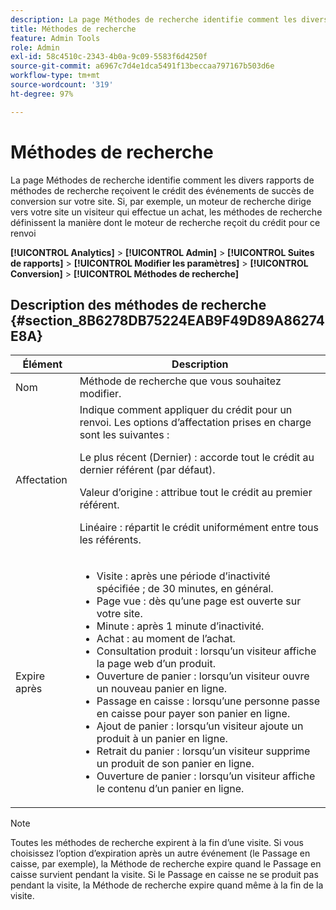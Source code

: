 ```yaml
---
description: La page Méthodes de recherche identifie comment les divers rapports de méthodes de recherche reçoivent le crédit des événements de succès de conversion sur votre site. Si, par exemple, un moteur de recherche dirige vers votre site un visiteur qui effectue un achat, les méthodes de recherche définissent la manière dont le moteur de recherche reçoit du crédit pour ce renvoi
title: Méthodes de recherche
feature: Admin Tools
role: Admin
exl-id: 58c4510c-2343-4b0a-9c09-5583f6d4250f
source-git-commit: a6967c7d4e1dca5491f13beccaa797167b503d6e
workflow-type: tm+mt
source-wordcount: '319'
ht-degree: 97%

---
```


# Méthodes de recherche

La page Méthodes de recherche identifie comment les divers rapports de méthodes de recherche reçoivent le crédit des événements de succès de conversion sur votre site. Si, par exemple, un moteur de recherche dirige vers votre site un visiteur qui effectue un achat, les méthodes de recherche définissent la manière dont le moteur de recherche reçoit du crédit pour ce renvoi

**[!UICONTROL Analytics]** > **[!UICONTROL Admin]** > **[!UICONTROL Suites de rapports]** > **[!UICONTROL Modifier les paramètres]** > **[!UICONTROL Conversion]** > **[!UICONTROL Méthodes de recherche]**

## Description des méthodes de recherche {#section_8B6278DB75224EAB9F49D89A86274E8A}

<table id="table_8ABC1C9BD63F419082E4C4C69E401526"> 
 <thead> 
  <tr> 
   <th colname="col1" class="entry"> Élément </th> 
   <th colname="col2" class="entry"> Description </th> 
  </tr> 
 </thead>
 <tbody> 
  <tr> 
   <td colname="col1"> Nom </td> 
   <td colname="col2"> Méthode de recherche que vous souhaitez modifier. </td> 
  </tr> 
  <tr> 
   <td colname="col1"> Affectation </td> 
   <td colname="col2"> Indique comment appliquer du crédit pour un renvoi. Les options d’affectation prises en charge sont les suivantes : <p> <span class="uicontrol"> Le plus récent (Dernier) :</span> accorde tout le crédit au dernier référent (par défaut). </p> <p> <span class="uicontrol"> Valeur d’origine :</span> attribue tout le crédit au premier référent. </p> <p> <span class="uicontrol"> Linéaire :</span> répartit le crédit uniformément entre tous les référents. </p> </td> 
  </tr> 
  <tr> 
   <td colname="col1"> Expire après </td> 
   <td colname="col2"> 
    <ul id="ul_95EB224CAD164E9997B148E08AFA5F9B"> 
     <li id="li_C240460C21E14AA498D2EA62B9354710"> <span class="uicontrol"> Visite :</span> après une période d’inactivité spécifiée ; de 30 minutes, en général. </li> 
     <li id="li_A3AE5438919E44B68DF99BEEA60C44EE"> <span class="uicontrol"> Page vue :</span> dès qu’une page est ouverte sur votre site. </li> 
     <li id="li_D5E20FEF313E4C5B99E7097CA175761A"> <span class="uicontrol"> Minute :</span> après 1 minute d’inactivité. </li> 
     <li id="li_7315AA3EDDBB47A2BEA3C173881378A1"> <span class="uicontrol"> Achat :</span> au moment de l’achat. </li> 
     <li id="li_C0CF07581654472C9C9EC944E6F18164"> <span class="uicontrol"> Consultation produit :</span> lorsqu’un visiteur affiche la page web d’un produit. </li> 
     <li id="li_A1B04065150B407491D2EC78EC0DBDF5"> <span class="uicontrol"> Ouverture de panier :</span> lorsqu’un visiteur ouvre un nouveau panier en ligne. </li> 
     <li id="li_2AA50C6B9CB14500B67909CDF2AA700C"> <span class="uicontrol"> Passage en caisse :</span> lorsqu’une personne passe en caisse pour payer son panier en ligne. </li> 
     <li id="li_F58CE6FB8DCE4BE4927FFCB35A6D8E31"> <span class="uicontrol"> Ajout de panier :</span> lorsqu’un visiteur ajoute un produit à un panier en ligne. </li> 
     <li id="li_AD7C846F46604FC48E0919ACB7515E14"> <span class="uicontrol"> Retrait du panier :</span> lorsqu’un visiteur supprime un produit de son panier en ligne. </li> 
     <li id="li_EB66E0563F564C9F985BE922DABD0A56"> <span class="uicontrol"> Ouverture de panier :</span> lorsqu’un visiteur affiche le contenu d’un panier en ligne. </li> 
    </ul> </td> 
  </tr> 
 </tbody> 
</table>

>[!NOTE]
>
>Toutes les méthodes de recherche expirent à la fin d’une visite. Si vous choisissez l’option d’expiration après un autre événement (le Passage en caisse, par exemple), la Méthode de recherche expire quand le Passage en caisse survient pendant la visite. Si le Passage en caisse ne se produit pas pendant la visite, la Méthode de recherche expire quand même à la fin de la visite.
